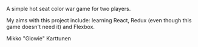 A simple hot seat color war game for two players.

My aims with this project include: learning React, Redux (even though this game doesn't need it) and Flexbox.

Mikko "Glowie" Karttunen
